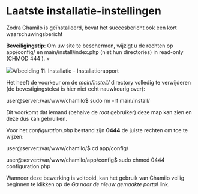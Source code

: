 # Laatste installatie-instellingen

Zodra Chamilo is geïnstalleerd, bevat het succesbericht ook een kort waarschuwingsbericht

**Beveiligingstip**: Om uw site te beschermen, wijzigt u de rechten op app/config/ en main/install/index.php (niet hun directories) in read-only (CHMOD 444 ). »

![](../../../.gitbook/assets/dernier-parametre.png)Afbeelding 11: Installatie - Installatierapport

Het heeft de voorkeur om de <em>main/install/</em> directory volledig te verwijderen (de bevestigingstekst is hier niet echt nauwkeurig over):

user@server:/var/www/chamilo$ sudo rm -rf main/install/

Dit voorkomt dat iemand (behalve de *root* gebruiker) deze map kan zien en deze dus kan gebruiken.

Voor het *configuration.php* bestand zijn **0444** de juiste rechten om toe te wijzen:

user@server:/var/www/chamilo/$ cd app/config/

user@server:/var/www/chamilo/app/config$ sudo chmod 0444 configuration.php

Wanneer deze bewerking is voltooid, kan het gebruik van Chamilo veilig beginnen te klikken op de *Ga naar de nieuw gemaakte portal* link.
